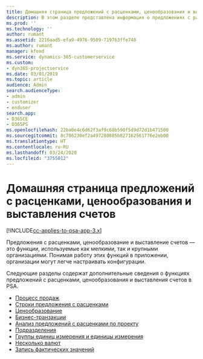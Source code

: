 ```yaml
---
title: Домашняя страница предложений с расценками, ценообразования и выставления счетов
description: В этом разделе представлена информация о предложениях с расценками, ценообразовании и выставлении счетов.
ms.prod: ''
ms.technology: ''
author: rumant
ms.assetid: 2216aad5-efa9-4976-9509-719763ffe748
ms.author: rumant
manager: kfend
ms.service: dynamics-365-customerservice
ms.custom:
- dyn365-projectservice
ms.date: 03/01/2019
ms.topic: article
audience: Admin
search.audienceType:
- admin
- customizer
- enduser
search.app:
- D365CE
- D365PS
ms.openlocfilehash: 22ba0e4c6d62f3af9c68b590f5d9d72d1b471500
ms.sourcegitcommit: 8c786230ef2a497280885b827162561776e2eb00
ms.translationtype: HT
ms.contentlocale: ru-RU
ms.lasthandoff: 03/24/2020
ms.locfileid: "3755012"
---
```

# <a name="quoting-pricing-and-billing-home-page"></a>Домашняя страница предложений с расценками, ценообразования и выставления счетов

[!INCLUDE[cc-applies-to-psa-app-3.x](../includes/cc-applies-to-psa-app-3x.md)]

Предложения с расценками, ценообразование и выставление счетов — это функции, используемые как мелкими, так и крупными организациями. Понимая работу этих функций в приложении, организации могут легче настраивать конфигурации.

Следующие разделы содержат дополнительные сведения о функциях предложений с расценками, ценообразования и выставления счетов в PSA.

- [Процесс продаж](basic-sales-process.md)
- [Строки предложения с расценками](basic-quote-lines.md)
- [Ценообразование](basic-pricing.md)
- [Бизнес-транзакции](basic-business-transactions.md)
- [Анализ предложений с расценками по проекту](basic-analyzing-quotes.md)
- [Подразделения](advanced-organizational.md)
- [Группы единиц измерения и единицы измерения](advanced-units.md)
- [Несколько валют](advanced-currency.md)
- [Запись фактических значений](advanced-actuals.md)
